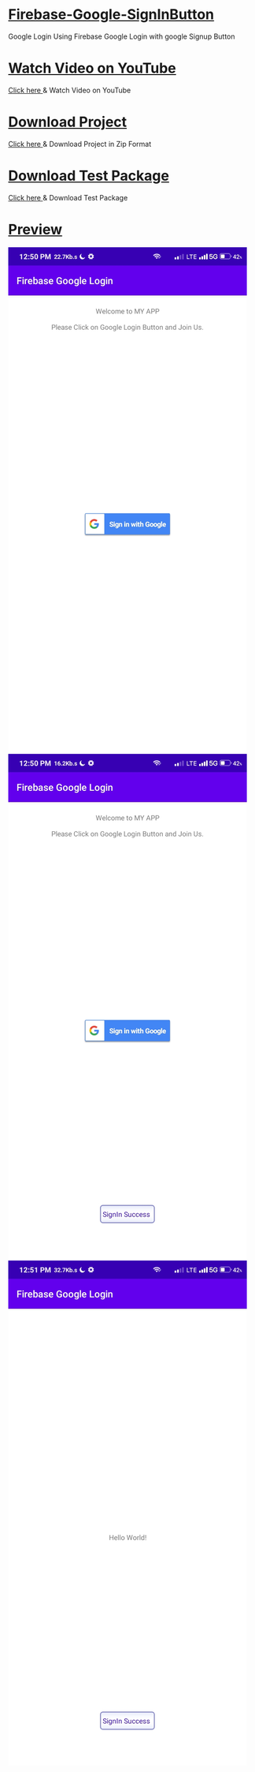 # <a href="">Firebase-Google-SignInButton</a>
Google Login Using Firebase Google Login with google Signup Button

<h1><a href="">Watch Video on YouTube</a></h1>
<p><a href="">Click here </a>& Watch Video on YouTube</p>

<h1><a href="">Download Project</a></h1>

<p><a href="">Click here </a>& Download Project in Zip Format</p>

<h1><a href="https://github.com/kuttahaitu/firebase-google-signinbutton/blob/main/debug.apk">Download Test Package</a></h1>
<p><a href="https://github.com/kuttahaitu/firebase-google-signinbutton/blob/main/debug.apk">Click here </a>& Download Test Package</h1>
<h1><a href="https://github.com/kuttahaitu/firebase-google-signinbutton">Preview</a></h1>
<img src="https://github.com/kuttahaitu/firebase-google-signinbutton/blob/main/screenshots/screenshot2.png"></img>
<img src="https://github.com/kuttahaitu/firebase-google-signinbutton/blob/main/screenshots/screenshot1.png"></img>
<img src="https://github.com/kuttahaitu/firebase-google-signinbutton/blob/main/screenshots/screenshot3.png"></img>
